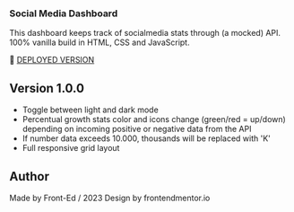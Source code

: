 ### Social Media Dashboard

This dashboard keeps track of socialmedia stats through (a mocked) API. 100% vanilla build in HTML, CSS and JavaScript.

🚀 [DEPLOYED VERSION](https://edwinsch.github.io/social-media-dashboard/)

## Version 1.0.0

- Toggle between light and dark mode
- Percentual growth stats color and icons change (green/red = up/down) depending on incoming positive or negative data from the API
- If number data exceeds 10.000, thousands will be replaced with 'K'
- Full responsive grid layout

## Author

Made by Front-Ed / 2023
Design by frontendmentor.io
